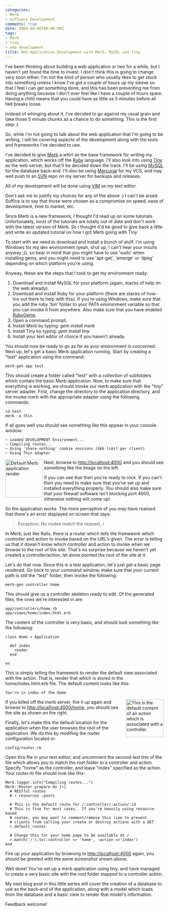 ```yaml
---
categories:
- Merb
- Software Development
comments: true
date: 2008-04-06T00:00:00Z
tags:
- Merb
- tiny
- web development
title: Web Application Development with Merb, MySQL and Tiny
---
```


I've been thinking about building a web application or two for a while, but I haven't yet found the time to invest. I don't think this is going to change very soon either. I'm not the kind of person who usually likes to get stuck into something unless I know I've got a couple of hours up my sleeve so that I feel I can get something done, and this has been preventing me from doing anything because I don't ever feel like I have a couple of hours spare. Having a child means that you could have as little as 5 minutes before all hell breaks loose.

Instead of whinging about it, I've decided to go against my usual grain and take those 5 minute chunks as a chance to do something. This is the first step :)

<!--more-->

So, while I'm not going to talk about the web application that I'm going to be writing, I will be covering aspects of the development along with the tools and frameworks I've decided to use.

I've decided to give <a href="http://merbivore.com/" title="Merb">Merb</a> a whirl as the base framework for writing my application, which works off the <a href="http://www.ruby-lang.org/" title="Ruby">Ruby</a> language. I'll also look into using <a href="http://code.macournoyer.com/thin/" title="Tiny - Yet another web server">Tiny</a> as the web server, but that'll be decided down the track. I'll be using <a href="http://www.mysql.com/" title="MySQL">MySQL</a> for the database back-end. I'll also be using <a href="http://www.selenic.com/mercurial/" title="Mercurial">Mercurial</a> for my VCS, and may well push to an <a href="http://subversion.tigris.org/" title="Subversion">SVN</a> repo on my server for backups and releases.

All of my development will be done using <a href="http://www.vim.org/" title="VIM">VIM</a> as my text editor.

Don't ask me to justify my choices for any of the above :) I can't be arsed. Suffice is to say that those were chosen as a compromise on speed, ease of development, time to market, etc.

Since Merb is a new framework, I thought I'd read up on some tutorials. Unfortunately, most of the tutorials are totally out of date and don't work with the latest version of Merb. So I thought it'd be good to give back a little and write an updated tutorial on how I got Merb going with Tiny.

To start with we need to download and install a bunch of stuff. I'm using Windows for my dev environment (yeah, shut up, I can't hear your insults anyway ;)), so bear in mind that you might have to use 'sudo' when installing gems, and you might need to use 'apt-get', 'emerge' or 'dpkg' depending on which platform you're using.

Anyway, these are the steps that I took to get my environment ready:
<ol>
<li>Download and install MySQL for your platform (again, stacks of help on the web already).</li>
<li>Download and install Ruby for your platform (there are stacks of how-tos out there to help with this). If you're using Windows, make sure that you add the ruby 'bin' folder to your PATh environment variable so that you can invoke it from anywhere. Also make sure that you have enabled <a href="http://www.rubygems.org/" title="RubyGems">RubyGems</a>.</li>
<li>Open a command prompt.</li>
<li>Install Merb by typing: <em>gem install merb</em></li>
<li>Install Tiny by typing: <em>gem install tiny</em></li>
<li>Install your text editor of choice if you haven't already.</li>
</ol>

You should now be ready to go as far as your environment is concerned. Next up, let's get a basic Merb application running. Start by creating a "test" application using the command:

```
merb-gen app test
```

This should create a folder called "test" with a collection of subfolders which contain the basic Merb application. Now, to make sure that everything is working, we should invoke our merb application with the "tiny" server adapter. First, change the directory to the application directory, and the invoke merb with the appropriate adapter using the following commands:

```
cd test
merb -a thin
```

If all goes well you should see something like this appear in your console window:

```
~ Loaded DEVELOPMENT Environment...
~ Compiling routes...
~ Using 'share-nothing' cookie sessions (4kb limit per client)
~ Using Thin adapter
```

<a href="/uploads/2008/04/merb-empty-app.png" rel="lightbox[merb]"><img src="/uploads/2008/04/merb-empty-app.png" alt="Default Merb application render" title="Empty Merb Application" style="float: left; padding-right: 3px; padding-bottom: 3px;" width="120"/></a>Next, browse to <a href="http://localhost:4000">http://localhost:4000</a> and you should see something like the image on the left.

If you can see that then you're ready to rock. If you can't then you need to make sure that you've set up and installed everything properly. You should also make sure that your firewall software isn't blocking port 4000, otherwise nothing will come up!

So the application works. The more perceptive of you may have realised that there's an error displayed on screen that says:<blockquote><p>Exception:
No routes match the request, /</p></blockquote>
In Merb, just like Rails, there is a router which tells the framework which controller and action to invoke based on the URL's given. The error is telling us that it doesn't know which controller and action to invoke when we browse to the root of the site. That's no surprise because we haven't yet created a controller/action, let alone pointed the root of the site at it.

Let's do that now. Since this is a test application, let's just get a basic page rendered. Go back to your command window, make sure that your current path is still the "test" folder, then invoke the following:

```
merb-gen controller home
```

This should give us a controller skeleton ready to edit. Of the generated files, the ones we're interested in are:

```
app/controllers/home.rb
app/views/home/index.html.erb
```

The content of the controller is very basic, and should look something like the following:
```
class Home < Application

  def index
    render
  end

en
```

This is simply telling the framework to render the default view associated with the action. That is, render that which is stored in the home/index.html.erb file. The default content looks like this:
```
You're in index of the Home
```

<a href="/uploads/2008/04/merb-default-home.png" rel="lightbox[merb]"><img src="/uploads/2008/04/merb-default-home.png" alt="This is the default content of an action which is associated with a controller." title="Default Merb index action render" width="120" style="float: right; padding-left: 3px; padding-bottom: 3px" /></a>If you killed off the merb server, fire it up again and browse to <a href="http://localhost:4000/home">http://localhost:4000/home</a>, you should see the site as shown on the right.

Finally, let's make this the default location for the application when the user browses the root of the application. We do this by modifing the router configuration located in:

    config/router.rb

Open this file in your text editor, and uncomment the second-last line of the file which allows you to match the root folder to a controller and action. Specify "home" as the controller, and leave "index" specified as the action. Your router.rb file should look like this:
```
Merb.logger.info("Compiling routes...")
Merb::Router.prepare do |r|
  # RESTful routes
  # r.resources :posts

  # This is the default route for /:controller/:action/:id
  # This is fine for most cases.  If you're heavily using resource-based
  # routes, you may want to comment/remove this line to prevent
  # clients from calling your create or destroy actions with a GET
  r.default_routes

  # Change this for your home page to be available at /
  r.match('/').to(:controller => 'home', :action =>'index')
end
```

Fire up your application by browsing to <a href="http://localhost:4000">http://localhost:4000</a> again, you should be greeted with the same screenshot shown above.

Well done! You've set up a merb application using tiny, and have managed to create a very basic site with the root folder mapped to a controller action.

My next blog post in this little series will cover the creation of a database to use as the back-end of the application, along with a model which loads from the database and a basic view to render that model's information.

Feedback welcome!
